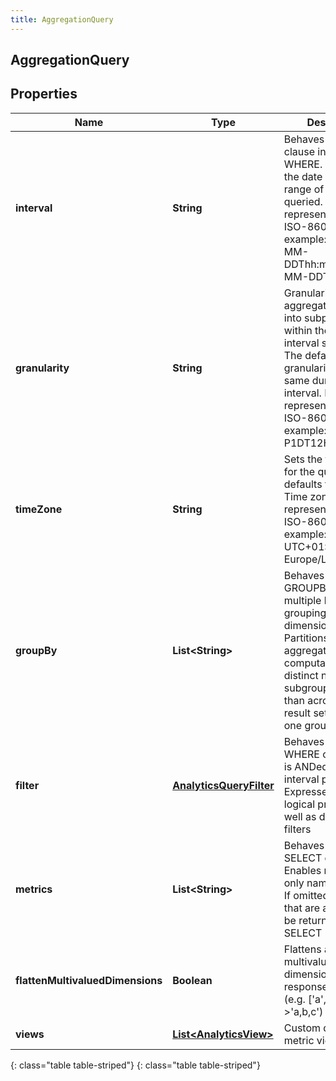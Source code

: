 ```yaml
---
title: AggregationQuery
---
```

## AggregationQuery


## Properties

| Name | Type | Description | Notes |
| ------------ | ------------- | ------------- | ------------- |
| **interval** | **String** | Behaves like one clause in a SQL WHERE. Specifies the date and time range of data being queried. Intervals are represented as an ISO-8601 string. For example: YYYY-MM-DDThh:mm:ss/YYYY-MM-DDThh:mm:ss |  [optional] |
| **granularity** | **String** | Granularity aggregates metrics into subpartitions within the time interval specified. The default granularity is the same duration as the interval. Periods are represented as an ISO-8601 string. For example: P1D or P1DT12H |  [optional] |
| **timeZone** | **String** | Sets the time zone for the query interval, defaults to UTC. Time zones are represented as an ISO-8601 string. For example: UTC, UTC+01:00, or Europe/London |  [optional] |
| **groupBy** | **List&lt;String&gt;** | Behaves like a SQL GROUPBY. Allows for multiple levels of grouping as a list of dimensions. Partitions resulting aggregate computations into distinct named subgroups rather than across the entire result set as if it were one group. |  [optional] |
| **filter** | [**AnalyticsQueryFilter**](AnalyticsQueryFilter.html) | Behaves like a SQL WHERE clause. This is ANDed with the interval parameter. Expresses boolean logical predicates as well as dimensional filters |  [optional] |
| **metrics** | **List&lt;String&gt;** | Behaves like a SQL SELECT clause. Enables retrieving only named metrics. If omitted, all metrics that are available will be returned (like SELECT *). |  [optional] |
| **flattenMultivaluedDimensions** | **Boolean** | Flattens any multivalued dimensions used in response groups (e.g. [&#39;a&#39;,&#39;b&#39;,&#39;c&#39;]-&gt;&#39;a,b,c&#39;) |  [optional] |
| **views** | [**List&lt;AnalyticsView&gt;**](AnalyticsView.html) | Custom derived metric views |  [optional] |
{: class="table table-striped"}
{: class="table table-striped"}



